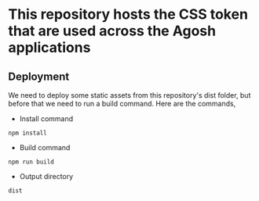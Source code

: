 # This repository hosts the CSS token that are used across the Agosh applications

## Deployment

We need to deploy some static assets from this repository's dist folder, but before that we need to run a build command. Here are the commands,

- Install command

```
npm install
```

- Build command

```
npm run build
```

- Output directory

```
dist
```
